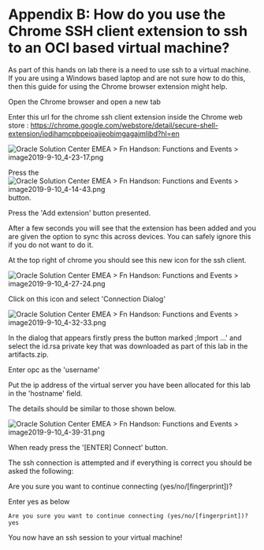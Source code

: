 # Appendix B: How do you use the Chrome SSH client extension to ssh to an OCI based virtual machine?

As part of this hands on lab there is a need to use ssh to a virtual machine. If you are using a Windows based laptop and are not sure how to do this, then this guide for using the Chrome browser extension might help.

Open the Chrome browser and open a new tab

Enter this url for the chrome ssh client extension inside the Chrome web store : https://chrome.google.com/webstore/detail/secure-shell-extension/iodihamcpbpeioajjeobimgagajmlibd?hl=en

![Oracle Solution Center EMEA > Fn Handson: Functions and Events > image2019-9-10_4-23-17.png](/home/amyles/fnaas/cloudtestdrive/AppDev/functionsandevents/image2019-9-10_4-23-17.png)

Press the ![Oracle Solution Center EMEA > Fn Handson: Functions and Events > image2019-9-10_4-14-43.png](/home/amyles/fnaas/cloudtestdrive/AppDev/functionsandevents/image2019-9-10_4-14-43.png) button.

Press the 'Add extension' button presented.

After a few seconds you will see that the extension has been added and you are given the option to sync this across devices. You can safely ignore this if you do not want to do it.

At the top right of chrome you should see this new icon for the ssh client.

![Oracle Solution Center EMEA > Fn Handson: Functions and Events > image2019-9-10_4-27-24.png](/home/amyles/fnaas/cloudtestdrive/AppDev/functionsandevents/image2019-9-10_4-27-24.png)

Click on this icon and select 'Connection Dialog'

![Oracle Solution Center EMEA > Fn Handson: Functions and Events > image2019-9-10_4-32-33.png](/home/amyles/fnaas/cloudtestdrive/AppDev/functionsandevents/image2019-9-10_4-32-33.png)

In the dialog that appears firstly press the button marked ;Import ...' and select the id.rsa private key that was downloaded as part of this lab in the artifacts.zip.

Enter opc as the 'username'

Put the ip address of the virtual server you have been allocated for this lab in the 'hostname' field.

The details should be similar to those shown below.

![Oracle Solution Center EMEA > Fn Handson: Functions and Events > image2019-9-10_4-39-31.png](/home/amyles/fnaas/cloudtestdrive/AppDev/functionsandevents/image2019-9-10_4-39-31.png)

When ready press the '[ENTER] Connect' button.

The ssh connection is attempted and if everything is correct you should be asked the following:

Are you sure you want to continue connecting (yes/no/[fingerprint])? 

Enter yes as below

```
Are you sure you want to continue connecting (yes/no/[fingerprint])? yes
```

You now have an ssh session to your virtual machine!